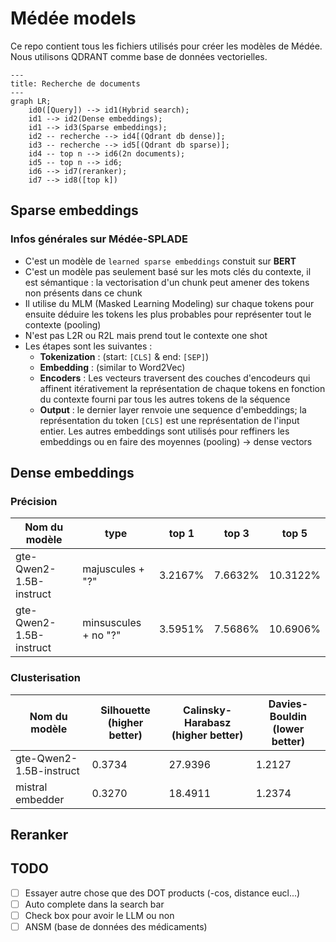 # Médée models

Ce repo contient tous les fichiers utilisés pour créer les modèles de Médée.
Nous utilisons QDRANT comme base de données vectorielles.

```mermaid
---
title: Recherche de documents
---
graph LR;
    id0([Query]) --> id1(Hybrid search);
    id1 --> id2(Dense embeddings);
    id1 --> id3(Sparse embeddings);
    id2 -- recherche --> id4[(Qdrant db dense)];
    id3 -- recherche --> id5[(Qdrant db sparse)];
    id4 -- top n --> id6(2n documents);
    id5 -- top n --> id6;
    id6 --> id7(reranker);
    id7 --> id8([top k])
```

## Sparse embeddings
### Infos générales sur Médée-SPLADE
* C'est un modèle de `learned sparse embeddings` constuit sur **BERT**
* C'est un modèle pas seulement basé sur les mots clés du contexte, il est sémantique : la vectorisation d'un chunk peut amener des tokens non présents dans ce chunk
* Il utilise du MLM (Masked Learning Modeling) sur chaque tokens pour ensuite déduire les tokens les plus probables pour représenter tout le contexte (pooling)
* N'est pas L2R ou R2L mais prend tout le contexte one shot
* Les étapes sont les suivantes :
  * **Tokenization** : (start: `[CLS]` & end: `[SEP]`)
  * **Embedding** : (similar to Word2Vec)
  * **Encoders** : Les vecteurs traversent des couches d'encodeurs qui affinent itérativement la représentation de chaque tokens en fonction du contexte fourni par tous les autres tokens de la séquence
  * **Output** : le dernier layer renvoie une sequence d'embeddings; la représentation du token `[CLS]` est une représentation de l'input entier. Les autres embeddings sont utilisés pour reffiners les embeddings ou en faire des moyennes (pooling) -> dense vectors

## Dense embeddings
### Précision
| Nom du modèle | type | top 1 | top 3 | top 5 |
| --- | --- | --- | --- | --- |
| gte-Qwen2-1.5B-instruct | majuscules + "?" | 3.2167% | 7.6632% | 10.3122% |
| gte-Qwen2-1.5B-instruct | minsuscules + no "?" | 3.5951% | 7.5686% | 10.6906% |

### Clusterisation
| Nom du modèle | Silhouette (higher better) | Calinsky-Harabasz (higher better) | Davies-Bouldin (lower better) |
| --- | --- | --- | --- |
| gte-Qwen2-1.5B-instruct | 0.3734 | 27.9396 | 1.2127 |
| mistral embedder | 0.3270 | 18.4911 | 1.2374 |

## Reranker

## TODO
- [ ] Essayer autre chose que des DOT products (-cos, distance eucl...)
- [ ] Auto complete dans la search bar
- [ ] Check box pour avoir le LLM ou non
- [ ] ANSM (base de données des médicaments)
